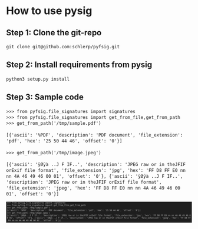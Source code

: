 # How to use pysig

## Step 1: Clone the git-repo
```
git clone git@github.com:schlerp/pyfsig.git
```

## Step 2: Install requirements from pysig
```
python3 setup.py install
```

## Step 3: Sample code
```
>>> from pyfsig.file_signatures import signatures
>>> from pyfsig.file_signatures import get_from_file,get_from_path
>>> get_from_path('/tmp/sample.pdf')

[{'ascii': '%PDF', 'description': 'PDF document', 'file_extension': 'pdf', 'hex': '25 50 44 46', 'offset': '0'}]

>>> get_from_path('/tmp/image.jpeg')

[{'ascii': 'ÿØÿà ..J F IF..', 'description': 'JPEG raw or in theJFIF orExif file format', 'file_extension': 'jpg', 'hex': 'FF D8 FF E0 nn nn 4A 46 49 46 00 01', 'offset': '0'}, {'ascii': 'ÿØÿà ..J F IF..', 'description': 'JPEG raw or in theJFIF orExif file format', 'file_extension': 'jpeg', 'hex': 'FF D8 FF E0 nn nn 4A 46 49 46 00 01', 'offset': '0'}]
```


![Pyfsig Demo](pyfsig.png)